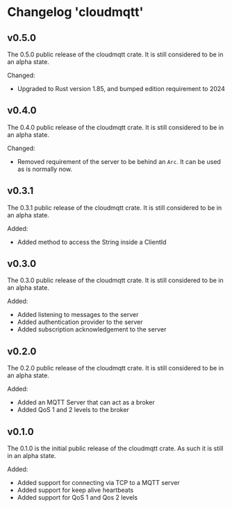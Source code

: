 # Changelog 'cloudmqtt'

## v0.5.0

The 0.5.0 public release of the cloudmqtt crate. It is still considered to be in an alpha state.

Changed:

- Upgraded to Rust version 1.85, and bumped edition requirement to 2024

## v0.4.0

The 0.4.0 public release of the cloudmqtt crate. It is still considered to be in an alpha state.

Changed:

- Removed requirement of the server to be behind an `Arc`. It can be used as is normally now.

## v0.3.1

The 0.3.1 public release of the cloudmqtt crate. It is still considered to be in an alpha state.

Added:

- Added method to access the String inside a ClientId

## v0.3.0

The 0.3.0 public release of the cloudmqtt crate. It is still considered to be in an alpha state.

Added:

- Added listening to messages to the server
- Added authentication provider to the server
- Added subscription acknowledgement to the server

## v0.2.0

The 0.2.0 public release of the cloudmqtt crate. It is still considered to be in an alpha state.

Added:

- Added an MQTT Server that can act as a broker
- Added QoS 1 and 2 levels to the broker

## v0.1.0

The 0.1.0 is the initial public release of the cloudmqtt crate. As such it is still in an alpha state.

Added:

- Added support for connecting via TCP to a MQTT server
- Added support for keep alive heartbeats
- Added support for QoS 1 and Qos 2 levels


